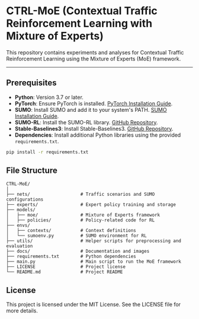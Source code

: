 # CTRL-MoE (Contextual Traffic Reinforcement Learning with Mixture of Experts) 

This repository contains experiments and analyses for Contextual Traffic Reinforcement Learning using the Mixture of Experts (MoE) framework.

---

## Prerequisites
- **Python**: Version 3.7 or later.
- **PyTorch**: Ensure PyTorch is installed. [PyTorch Installation Guide](https://pytorch.org/get-started/locally/).
- **SUMO**: Install SUMO and add it to your system's PATH. [SUMO Installation Guide](https://sumo.dlr.de/docs/Installing.html).
- **SUMO-RL**: Install the SUMO-RL library. [GitHub Repository](https://github.com/LucasAlegre/sumo-rl).
- **Stable-Baselines3**: Install Stable-Baselines3. [GitHub Repository](https://github.com/DLR-RM/stable-baselines3).
- **Dependencies**: Install additional Python libraries using the provided `requirements.txt`.

```bash
pip install -r requirements.txt
```

## File Structure

```plaintext
CTRL-MoE/
│
├── nets/                   # Traffic scenarios and SUMO configurations
├── experts/                # Expert policy training and storage
├── models/                 
│   ├── moe/                # Mixture of Experts framework
│   ├── policies/           # Policy-related code for RL
├── envs/                   
│   ├── contexts/           # Context definitions
│   └── sumoenv.py          # SUMO environment for RL
├── utils/                  # Helper scripts for preprocessing and evaluation
├── docs/                   # Documentation and images
├── requirements.txt        # Python dependencies
├── main.py                 # Main script to run the MoE framework
├── LICENSE                 # Project license
└── README.md               # Project README
```


## License
This project is licensed under the MIT License. See the LICENSE file for more details.







